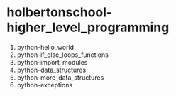 # holbertonschool-higher_level_programming

<ol>
<li> python-hello_world</li>
<li> python-if_else_loops_functions</li>
<li> python-import_modules</li>
<li> python-data_structures</li>
<li> python-more_data_structures</li>
<li> python-exceptions</li>
</ol>